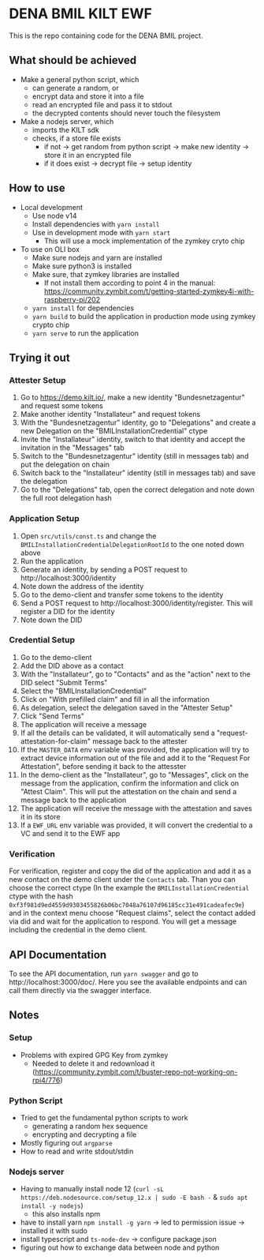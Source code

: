# DENA BMIL KILT EWF

This is the repo containing code for the DENA BMIL project.

## What should be achieved
- Make a general python script, which 
  - can generate a random, or
  - encrypt data and store it into a file
  - read an encrypted file and pass it to stdout
  - the decrypted contents should never touch the filesystem
- Make a nodejs server, which
  - imports the KILT sdk
  - checks, if a store file exists
    - if not -> get random from python script -> make new identity -> store it in an encrypted file
    - if it does exist -> decrypt file -> setup identity

## How to use
- Local development
  - Use node v14
  - Install dependencies with `yarn install`
  - Use in development mode with `yarn start`
    - This will use a mock implementation of the zymkey cryto chip
- To use on OLI box
  - Make sure nodejs and yarn are installed
  - Make sure python3 is installed
  - Make sure, that zymkey libraries are installed
    - If not install them according to point 4 in the manual: https://community.zymbit.com/t/getting-started-zymkey4i-with-raspberry-pi/202
  - `yarn install` for dependencies
  - `yarn build` to build the application in production mode using zymkey crypto chip
  - `yarn serve` to run the application

## Trying it out

### Attester Setup
1. Go to https://demo.kilt.io/, make a new identity "Bundesnetzagentur" and request some tokens
2. Make another identity "Installateur" and request tokens
3. With the "Bundesnetzagentur" identity, go to "Delegations" and create a new Delegation on the "BMILInstallationCredential" ctype
4. Invite the "Installateur" identity, switch to that identity and accept the invitation in the "Messages" tab
5. Switch to the "Bundesnetzagentur" identity (still in messages tab) and put the delegation on chain
6. Switch back to the "Installateur" identity (still in messages tab) and save the delegation
7. Go to the "Delegations" tab, open the correct delegation and note down the full root delegation hash

### Application Setup
1. Open `src/utils/const.ts` and change the `BMILInstallationCredentialDelegationRootId` to the one noted down above
1. Run the application
2. Generate an identity, by sending a POST request to http://localhost:3000/identity
3. Note down the address of the identity
4. Go to the demo-client and transfer some tokens to the identity
5. Send a POST request to http://localhost:3000/identity/register. This will register a DID for the identity
6. Note down the DID

### Credential Setup
1. Go to the demo-client
2. Add the DID above as a contact
3. With the "Installateur", go to "Contacts" and as the "action" next to the DID select "Submit Terms"
4. Select the "BMILInstallationCredential"
5. Click on "With prefilled claim" and fill in all the information
6. As delegation, select the delegation saved in the "Attester Setup"
7. Click "Send Terms"
8. The application will receive a message
9. If all the details can be validated, it will automatically send a "request-attestation-for-claim" message back to the attester
10. If the `MASTER_DATA` env variable was provided, the application will try to extract device information out of the file and add it to the "Request For Attestation", before sending it back to the attesster
11. In the demo-client as the "Installateur", go to "Messages", click on the message from the application, confirm the information and click on "Attest Claim". This will put the attestation on the chain and send a message back to the application
12. The application will receive the message with the attestation and saves it in its store
13. If a `EWF_URL` env variable was provided, it will convert the credential to a VC and send it to the EWF app

### Verification
For verification, register and copy the did of the application and add it as a new contact on the demo client under the `Contacts` tab. Than you can choose the correct ctype (In the example the `BMILInstallationCredential` ctype with the hash `0xf3f981d9ed4559d9303455826b06bc7048a76107d96185cc31e491cadeafec9e`) and in the context menu choose "Request claims", select the contact added via did and wait for the application to respond.
You will get a message including the credential in the demo client.
## API Documentation
To see the API documentation, run `yarn swagger` and go to http://localhost:3000/doc/.
Here you see the available endpoints and can call them directly via the swagger interface.
## Notes
### Setup
- Problems with expired GPG Key from zymkey
  - Needed to delete it and redownload it (https://community.zymbit.com/t/buster-repo-not-working-on-rpi4/776)

### Python Script
- Tried to get the fundamental python scripts to work
  - generating a random hex sequence
  - encrypting and decrypting a file
- Mostly figuring out `argparse`
- How to read and write stdout/stdin

### Nodejs server
- Having to manually install node 12 (`curl -sL https://deb.nodesource.com/setup_12.x | sudo -E bash -` & `sudo apt install -y nodejs`)
  - this also installs npm
- have to install yarn `npm install -g yarn` -> led to permission issue -> installed it with sudo
- install typescript and `ts-node-dev` -> configure package.json
- figuring out how to exchange data between node and python

